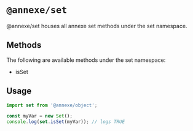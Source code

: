 # `@annexe/set`

@annexe/set houses all annexe set methods under the set namespace.

## Methods

The following are available methods under the set namespace:

- isSet

## Usage

```ts
import set from '@annexe/object';

const myVar = new Set();
console.log(set.isSet(myVar)); // logs TRUE
```

